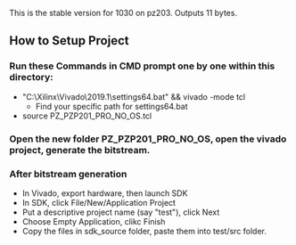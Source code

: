 This is the stable version for 1030 on pz203. Outputs 11 bytes.

## How to Setup Project

### Run these Commands in CMD prompt one by one within this directory:
- "C:\Xilinx\Vivado\2019.1\settings64.bat" && vivado -mode tcl
    - Find your specific path for settings64.bat   
- source PZ_PZP201_PRO_NO_OS.tcl

### Open the new folder PZ_PZP201_PRO_NO_OS, open the vivado project, generate the bitstream.

### After bitstream generation
- In Vivado, export hardware, then launch SDK
- In SDK, click File/New/Application Project
- Put a descriptive project name (say "test"), click Next
- Choose Empty Application, clikc Finish
- Copy the files in sdk_source folder, paste them into test/src folder.
